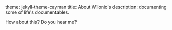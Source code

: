 theme: jekyll-theme-cayman
title: About Wilonio's
description: documenting some of life's documentables.

How about this?
Do you hear me?
